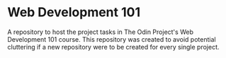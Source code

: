 # Web Development 101

A repository to host the project tasks in The Odin Project's Web Development 101 course. This repository was created to avoid potential cluttering if a new repository were to be created for every single project.
